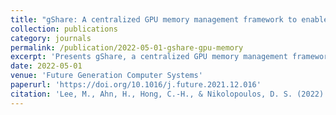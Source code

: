 ```yaml
---
title: "gShare: A centralized GPU memory management framework to enable GPU memory sharing for containers"
collection: publications
category: journals
permalink: /publication/2022-05-01-gshare-gpu-memory
excerpt: 'Presents gShare, a centralized GPU memory management framework that enables efficient GPU memory sharing for containers with near-native performance and secure isolation.'
date: 2022-05-01
venue: 'Future Generation Computer Systems'
paperurl: 'https://doi.org/10.1016/j.future.2021.12.016'
citation: 'Lee, M., Ahn, H., Hong, C.-H., & Nikolopoulos, D. S. (2022). &quot;gShare: A centralized GPU memory management framework to enable GPU memory sharing for containers.&quot; <i>Future Generation Computer Systems</i>, 130, 181-192. https://doi.org/10.1016/j.future.2021.12.016'
---
```

